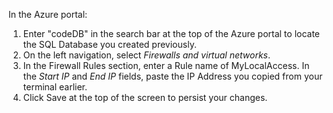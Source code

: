 In the Azure portal:

   1. Enter "codeDB" in the search bar at the top of the Azure portal to locate the SQL Database you created previously.
   1. On the left navigation, select *Firewalls and virtual networks*.
   1. In the Firewall Rules section, enter a Rule name of MyLocalAccess.  In the *Start IP* and *End IP* fields, paste the IP Address you copied from your terminal earlier.
   1. Click Save at the top of the screen to persist your changes.